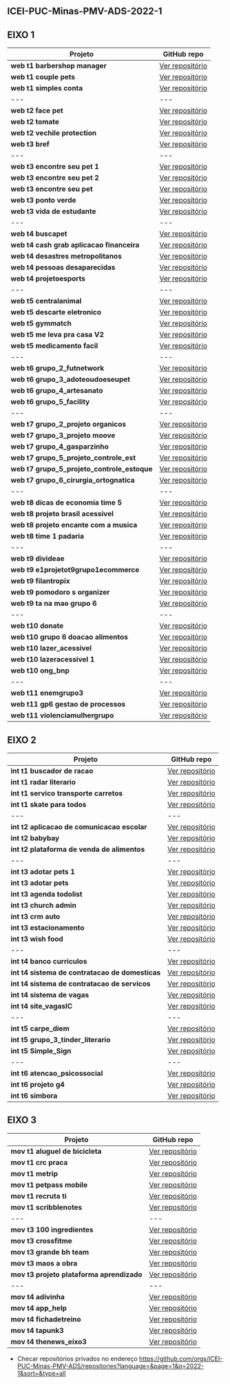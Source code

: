 ## ICEI-PUC-Minas-PMV-ADS-2022-1

## EIXO 1

| Projeto | GitHub repo |
| --- | --- |
| **web t1 barbershop manager** | [Ver repositório](https://github.com/ICEI-PUC-Minas-PMV-ADS/pmv-ads-2022-1-e1-proj-web-t1-barbershop-manager) |
| **web t1 couple pets** | [Ver repositório](https://github.com/ICEI-PUC-Minas-PMV-ADS/pmv-ads-2022-1-e1-proj-web-t1-couple-pets) |
| **web t1 simples conta** | [Ver repositório](https://github.com/ICEI-PUC-Minas-PMV-ADS/pmv-ads-2022-1-e1-proj-web-t1-simples-conta) |
| --- | --- |
| **web t2 face pet** | [Ver repositório](https://github.com/ICEI-PUC-Minas-PMV-ADS/pmv-ads-2022-1-e1-proj-web-t2-face-pet) |
| **web t2 tomate** | [Ver repositório](https://github.com/ICEI-PUC-Minas-PMV-ADS/pmv-ads-2022-1-e1-proj-web-t2-tomate) |
| **web t2 vechile protection** | [Ver repositório](https://github.com/ICEI-PUC-Minas-PMV-ADS/pmv-ads-2022-1-e1-proj-web-t2-vechile-protection) |
| **web t3 bref** | [Ver repositório](https://github.com/ICEI-PUC-Minas-PMV-ADS/pmv-ads-2022-1-e1-proj-web-t3-bref) |
| --- | --- |
| **web t3 encontre seu pet 1** | [Ver repositório](https://github.com/ICEI-PUC-Minas-PMV-ADS/pmv-ads-2022-1-e1-proj-web-t3-encontre-seu-pet-1) |
| **web t3 encontre seu pet 2** | [Ver repositório](https://github.com/ICEI-PUC-Minas-PMV-ADS/pmv-ads-2022-1-e1-proj-web-t3-encontre-seu-pet-2) |
| **web t3 encontre seu pet** | [Ver repositório](https://github.com/ICEI-PUC-Minas-PMV-ADS/pmv-ads-2022-1-e1-proj-web-t3-encontre-seu-pet) |
| **web t3 ponto verde** | [Ver repositório](https://github.com/ICEI-PUC-Minas-PMV-ADS/pmv-ads-2022-1-e1-proj-web-t3-ponto-verde) |
| **web t3 vida de estudante** | [Ver repositório](https://github.com/ICEI-PUC-Minas-PMV-ADS/pmv-ads-2022-1-e1-proj-web-t3-vida-de-estudante) |
| --- | --- |
| **web t4 buscapet** | [Ver repositório](https://github.com/ICEI-PUC-Minas-PMV-ADS/pmv-ads-2022-1-e1-proj-web-t4-buscapet) |
| **web t4 cash grab aplicacao financeira** | [Ver repositório](https://github.com/ICEI-PUC-Minas-PMV-ADS/pmv-ads-2022-1-e1-proj-web-t4-cash-grab-aplicacao-financeira) |
| **web t4 desastres metropolitanos** | [Ver repositório](https://github.com/ICEI-PUC-Minas-PMV-ADS/pmv-ads-2022-1-e1-proj-web-t4-desastres-metropolitanos) |
| **web t4 pessoas desaparecidas** | [Ver repositório](https://github.com/ICEI-PUC-Minas-PMV-ADS/pmv-ads-2022-1-e1-proj-web-t4-pessoas-desaparecidas) |
| **web t4 projetoesports** | [Ver repositório](https://github.com/ICEI-PUC-Minas-PMV-ADS/pmv-ads-2022-1-e1-proj-web-t4-projetoesports) |
| --- | --- |
| **web t5 centralanimal** | [Ver repositório](https://github.com/ICEI-PUC-Minas-PMV-ADS/pmv-ads-2022-1-e1-proj-web-t5-centralanimal) |
| **web t5 descarte eletronico** | [Ver repositório](https://github.com/ICEI-PUC-Minas-PMV-ADS/pmv-ads-2022-1-e1-proj-web-t5-descarte-eletronico) |
| **web t5 gymmatch** | [Ver repositório](https://github.com/ICEI-PUC-Minas-PMV-ADS/pmv-ads-2022-1-e1-proj-web-t5-gymmatch) |
| **web t5 me leva pra casa V2** | [Ver repositório](https://github.com/ICEI-PUC-Minas-PMV-ADS/pmv-ads-2022-1-e1-proj-web-t5-me-leva-pra-casa-V2) |
| **web t5 medicamento facil** | [Ver repositório](https://github.com/ICEI-PUC-Minas-PMV-ADS/pmv-ads-2022-1-e1-proj-web-t5-medicamento-facil) |
| --- | --- |
| **web t6 grupo_2_futnetwork** | [Ver repositório](https://github.com/ICEI-PUC-Minas-PMV-ADS/pmv-ads-2022-1-e1-proj-web-t6-grupo_2_futnetwork) |
| **web t6 grupo_3_adoteoudoeseupet** | [Ver repositório](https://github.com/ICEI-PUC-Minas-PMV-ADS/pmv-ads-2022-1-e1-proj-web-t6-grupo_3_adoteoudoeseupet) |
| **web t6 grupo_4_artesanato** | [Ver repositório](https://github.com/ICEI-PUC-Minas-PMV-ADS/pmv-ads-2022-1-e1-proj-web-t6-grupo_4_artesanato) |
| **web t6 grupo_5_facility** | [Ver repositório](https://github.com/ICEI-PUC-Minas-PMV-ADS/pmv-ads-2022-1-e1-proj-web-t6-grupo_5_facility) |
| --- | --- |
| **web t7 grupo_2_projeto organicos** | [Ver repositório](https://github.com/ICEI-PUC-Minas-PMV-ADS/pmv-ads-2022-1-e1-proj-web-t7-grupo_2_projeto-organicos) |
| **web t7 grupo_3_projeto moove** | [Ver repositório](https://github.com/ICEI-PUC-Minas-PMV-ADS/pmv-ads-2022-1-e1-proj-web-t7-grupo_3_projeto-moove) |
| **web t7 grupo_4_gasparzinho** | [Ver repositório](https://github.com/ICEI-PUC-Minas-PMV-ADS/pmv-ads-2022-1-e1-proj-web-t7-grupo_4_gasparzinho) |
| **web t7 grupo_5_projeto_controle_est** | [Ver repositório](https://github.com/ICEI-PUC-Minas-PMV-ADS/pmv-ads-2022-1-e1-proj-web-t7-grupo_5_projeto_controle_est) |
| **web t7 grupo_5_projeto_controle_estoque** | [Ver repositório](https://github.com/ICEI-PUC-Minas-PMV-ADS/pmv-ads-2022-1-e1-proj-web-t7-grupo_5_projeto_controle_estoque) |
| **web t7 grupo_6_cirurgia_ortognatica** | [Ver repositório](https://github.com/ICEI-PUC-Minas-PMV-ADS/pmv-ads-2022-1-e1-proj-web-t7-grupo_6_cirurgia_ortognatica) |
| --- | --- |
| **web t8 dicas de economia time 5** | [Ver repositório](https://github.com/ICEI-PUC-Minas-PMV-ADS/pmv-ads-2022-1-e1-proj-web-t8-dicas-de-economia-time-5) |
| **web t8 projeto brasil acessivel** | [Ver repositório](https://github.com/ICEI-PUC-Minas-PMV-ADS/pmv-ads-2022-1-e1-proj-web-t8-projeto-brasil-acessivel) |
| **web t8 projeto encante com a musica** | [Ver repositório](https://github.com/ICEI-PUC-Minas-PMV-ADS/pmv-ads-2022-1-e1-proj-web-t8-projeto-encante-com-a-musica) |
| **web t8 time 1 padaria** | [Ver repositório](https://github.com/ICEI-PUC-Minas-PMV-ADS/pmv-ads-2022-1-e1-proj-web-t8-time-1-padaria) |
| --- | --- |
| **web t9 divideae** | [Ver repositório](https://github.com/ICEI-PUC-Minas-PMV-ADS/pmv-ads-2022-1-e1-proj-web-t9-divideae) |
| **web t9 e1projetot9grupo1ecommerce** | [Ver repositório](https://github.com/ICEI-PUC-Minas-PMV-ADS/pmv-ads-2022-1-e1-proj-web-t9-e1projetot9grupo1ecommerce) |
| **web t9 filantropix** | [Ver repositório](https://github.com/ICEI-PUC-Minas-PMV-ADS/pmv-ads-2022-1-e1-proj-web-t9-filantropix) |
| **web t9 pomodoro s organizer** | [Ver repositório](https://github.com/ICEI-PUC-Minas-PMV-ADS/pmv-ads-2022-1-e1-proj-web-t9-pomodoro-s-organizer) |
| **web t9 ta na mao grupo 6** | [Ver repositório](https://github.com/ICEI-PUC-Minas-PMV-ADS/pmv-ads-2022-1-e1-proj-web-t9-ta-na-mao-grupo-6) |
| --- | --- |
| **web t10 donate** | [Ver repositório](https://github.com/ICEI-PUC-Minas-PMV-ADS/pmv-ads-2022-1-e1-proj-web-t10-donate) |
| **web t10 grupo 6 doacao alimentos** | [Ver repositório](https://github.com/ICEI-PUC-Minas-PMV-ADS/pmv-ads-2022-1-e1-proj-web-t10-grupo-6-doacao-alimentos) |
| **web t10 lazer_acessivel** | [Ver repositório](https://github.com/ICEI-PUC-Minas-PMV-ADS/pmv-ads-2022-1-e1-proj-web-t10-lazer_acessivel) |
| **web t10 lazeracessivel 1** | [Ver repositório](https://github.com/ICEI-PUC-Minas-PMV-ADS/pmv-ads-2022-1-e1-proj-web-t10-lazeracessivel-1) |
| **web t10 ong_bnp** | [Ver repositório](https://github.com/ICEI-PUC-Minas-PMV-ADS/pmv-ads-2022-1-e1-proj-web-t10-ong_bnp) |
| --- | --- |
| **web t11 enemgrupo3** | [Ver repositório](https://github.com/ICEI-PUC-Minas-PMV-ADS/pmv-ads-2022-1-e1-proj-web-t11-enemgrupo3) |
| **web t11 gp6 gestao de processos** | [Ver repositório](https://github.com/ICEI-PUC-Minas-PMV-ADS/pmv-ads-2022-1-e1-proj-web-t11-gp6-gestao-de-processos) |
| **web t11 violenciamulhergrupo** | [Ver repositório](https://github.com/ICEI-PUC-Minas-PMV-ADS/pmv-ads-2022-1-e1-proj-web-t11-violenciamulhergrupo) |

## EIXO 2

| Projeto | GitHub repo |
| --- | --- |
| **int t1 buscador de racao** | [Ver repositório](https://github.com/ICEI-PUC-Minas-PMV-ADS/pmv-ads-2022-1-e2-proj-int-t1-buscador-de-racao) |
| **int t1 radar literario** | [Ver repositório](https://github.com/ICEI-PUC-Minas-PMV-ADS/pmv-ads-2022-1-e2-proj-int-t1-radar-literario) |
| **int t1 servico transporte carretos** | [Ver repositório](https://github.com/ICEI-PUC-Minas-PMV-ADS/pmv-ads-2022-1-e2-proj-int-t1-servico-transporte-carretos) |
| **int t1 skate para todos** | [Ver repositório](https://github.com/ICEI-PUC-Minas-PMV-ADS/pmv-ads-2022-1-e2-proj-int-t1-skate-para-todos) |
| --- | --- |
| **int t2 aplicacao de comunicacao escolar** | [Ver repositório](https://github.com/ICEI-PUC-Minas-PMV-ADS/pmv-ads-2022-1-e2-proj-int-t2-aplicacao-de-comunicacao-escolar) |
| **int t2 babybay** | [Ver repositório](https://github.com/ICEI-PUC-Minas-PMV-ADS/pmv-ads-2022-1-e2-proj-int-t2-babybay) |
| **int t2 plataforma de venda de alimentos** | [Ver repositório](https://github.com/ICEI-PUC-Minas-PMV-ADS/pmv-ads-2022-1-e2-proj-int-t2-plataforma-de-venda-de-alimentos) |
| --- | --- |
| **int t3 adotar pets 1** | [Ver repositório](https://github.com/ICEI-PUC-Minas-PMV-ADS/pmv-ads-2022-1-e2-proj-int-t3-adotar-pets-1) |
| **int t3 adotar pets** | [Ver repositório](https://github.com/ICEI-PUC-Minas-PMV-ADS/pmv-ads-2022-1-e2-proj-int-t3-adotar-pets) |
| **int t3 agenda todolist** | [Ver repositório](https://github.com/ICEI-PUC-Minas-PMV-ADS/pmv-ads-2022-1-e2-proj-int-t3-agenda-todolist) |
| **int t3 church admin** | [Ver repositório](https://github.com/ICEI-PUC-Minas-PMV-ADS/pmv-ads-2022-1-e2-proj-int-t3-church-admin) |
| **int t3 crm auto** | [Ver repositório](https://github.com/ICEI-PUC-Minas-PMV-ADS/pmv-ads-2022-1-e2-proj-int-t3-crm-auto) |
| **int t3 estacionamento** | [Ver repositório](https://github.com/ICEI-PUC-Minas-PMV-ADS/pmv-ads-2022-1-e2-proj-int-t3-estacionamento) |
| **int t3 wish food** | [Ver repositório](https://github.com/ICEI-PUC-Minas-PMV-ADS/pmv-ads-2022-1-e2-proj-int-t3-wish-food) |
| --- | --- |
| **int t4 banco curriculos** | [Ver repositório](https://github.com/ICEI-PUC-Minas-PMV-ADS/pmv-ads-2022-1-e2-proj-int-t4-banco-curriculos) |
| **int t4 sistema de contratacao de domesticas** | [Ver repositório](https://github.com/ICEI-PUC-Minas-PMV-ADS/pmv-ads-2022-1-e2-proj-int-t4-sistema-de-contratacao-de-domesticas) |
| **int t4 sistema de contratacao de servicos** | [Ver repositório](https://github.com/ICEI-PUC-Minas-PMV-ADS/pmv-ads-2022-1-e2-proj-int-t4-sistema-de-contratacao-de-servicos) |
| **int t4 sistema de vagas** | [Ver repositório](https://github.com/ICEI-PUC-Minas-PMV-ADS/pmv-ads-2022-1-e2-proj-int-t4-sistema-de-vagas) |
| **int t4 site_vagasIC** | [Ver repositório](https://github.com/ICEI-PUC-Minas-PMV-ADS/pmv-ads-2022-1-e2-proj-int-t4-site_vagasIC) |
| --- | --- |
| **int t5 carpe_diem** | [Ver repositório](https://github.com/ICEI-PUC-Minas-PMV-ADS/pmv-ads-2022-1-e2-proj-int-t5-carpe_diem) |
| **int t5 grupo_3_tinder_literario** | [Ver repositório](https://github.com/ICEI-PUC-Minas-PMV-ADS/pmv-ads-2022-1-e2-proj-int-t5-grupo_3_tinder_literario) |
| **int t5 Simple_Sign** | [Ver repositório](https://github.com/ICEI-PUC-Minas-PMV-ADS/pmv-ads-2022-1-e2-proj-int-t5-Simple_Sign) |
| --- | --- |
| **int t6 atencao_psicossocial** | [Ver repositório](https://github.com/ICEI-PUC-Minas-PMV-ADS/pmv-ads-2022-1-e2-proj-int-t6-atencao_psicossocial) |
| **int t6 projeto g4** | [Ver repositório](https://github.com/ICEI-PUC-Minas-PMV-ADS/pmv-ads-2022-1-e2-proj-int-t6-projeto-g4) |
| **int t6 simbora** | [Ver repositório](https://github.com/ICEI-PUC-Minas-PMV-ADS/pmv-ads-2022-1-e2-proj-int-t6-simbora) |

## EIXO 3

| Projeto | GitHub repo |
| --- | --- |
| **mov t1 aluguel de bicicleta** | [Ver repositório](https://github.com/ICEI-PUC-Minas-PMV-ADS/pmv-ads-2022-1-e3-proj-mov-t1-aluguel-de-bicicleta) |
| **mov t1 crc praca** | [Ver repositório](https://github.com/ICEI-PUC-Minas-PMV-ADS/pmv-ads-2022-1-e3-proj-mov-t1-crc-praca) |
| **mov t1 metrip** | [Ver repositório](https://github.com/ICEI-PUC-Minas-PMV-ADS/pmv-ads-2022-1-e3-proj-mov-t1-metrip) |
| **mov t1 petpass mobile** | [Ver repositório](https://github.com/ICEI-PUC-Minas-PMV-ADS/pmv-ads-2022-1-e3-proj-mov-t1-petpass-mobile) |
| **mov t1 recruta ti** | [Ver repositório](https://github.com/ICEI-PUC-Minas-PMV-ADS/pmv-ads-2022-1-e3-proj-mov-t1-recruta-ti) |
| **mov t1 scribblenotes** | [Ver repositório](https://github.com/ICEI-PUC-Minas-PMV-ADS/pmv-ads-2022-1-e3-proj-mov-t1-scribblenotes) |
| --- | --- |
| **mov t3 100 ingredientes** | [Ver repositório](https://github.com/ICEI-PUC-Minas-PMV-ADS/pmv-ads-2022-1-e3-proj-mov-t3-100-ingredientes) |
| **mov t3 crossfitme** | [Ver repositório](https://github.com/ICEI-PUC-Minas-PMV-ADS/pmv-ads-2022-1-e3-proj-mov-t3-crossfitme) |
| **mov t3 grande bh team** | [Ver repositório](https://github.com/ICEI-PUC-Minas-PMV-ADS/pmv-ads-2022-1-e3-proj-mov-t3-grande-bh-team) |
| **mov t3 maos a obra** | [Ver repositório](https://github.com/ICEI-PUC-Minas-PMV-ADS/pmv-ads-2022-1-e3-proj-mov-t3-maos-a-obra) |
| **mov t3 projeto plataforma aprendizado** | [Ver repositório](https://github.com/ICEI-PUC-Minas-PMV-ADS/pmv-ads-2022-1-e3-proj-mov-t3-projeto-plataforma-aprendizado) |
| --- | --- |
| **mov t4 adivinha** | [Ver repositório](https://github.com/ICEI-PUC-Minas-PMV-ADS/pmv-ads-2022-1-e3-proj-mov-t4-adivinha) |
| **mov t4 app_help** | [Ver repositório](https://github.com/ICEI-PUC-Minas-PMV-ADS/pmv-ads-2022-1-e3-proj-mov-t4-app_help) |
| **mov t4 fichadetreino** | [Ver repositório](https://github.com/ICEI-PUC-Minas-PMV-ADS/pmv-ads-2022-1-e3-proj-mov-t4-fichadetreino) |
| **mov t4 tapunk3** | [Ver repositório](https://github.com/ICEI-PUC-Minas-PMV-ADS/pmv-ads-2022-1-e3-proj-mov-t4-tapunk3) |
| **mov t4 thenews_eixo3** | [Ver repositório](https://github.com/ICEI-PUC-Minas-PMV-ADS/pmv-ads-2022-1-e3-proj-mov-t4-thenews_eixo3) |

* Checar repositórios privados no endereço
https://github.com/orgs/ICEI-PUC-Minas-PMV-ADS/repositories?language=&page=1&q=2022-1&sort=&type=all
